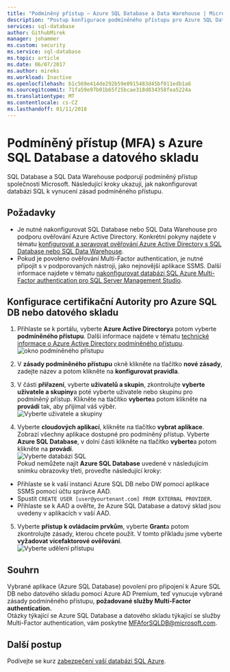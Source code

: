 ```yaml
---
title: "Podmíněný přístup – Azure SQL Database a Data Warehouse | Microsoft dokumentů"
description: "Postup konfigurace podmíněného přístupu pro Azure SQL Database a datového skladu."
services: sql-database
author: GithubMirek
manager: johammer
ms.custom: security
ms.service: sql-database
ms.topic: article
ms.date: 06/07/2017
ms.author: mireks
ms.workload: Inactive
ms.openlocfilehash: b1c569e414de292b59e0915483d45bf011edb1a6
ms.sourcegitcommit: 71fa59e97b01b65f25bcae318d834358fea5224a
ms.translationtype: MT
ms.contentlocale: cs-CZ
ms.lasthandoff: 01/11/2018
---
```

# <a name="conditional-access-mfa-with-azure-sql-database-and-data-warehouse"></a>Podmíněný přístup (MFA) s Azure SQL Database a datového skladu  

SQL Database a SQL Data Warehouse podporují podmíněný přístup společnosti Microsoft. Následující kroky ukazují, jak nakonfigurovat databázi SQL k vynucení zásad podmíněného přístupu.  

## <a name="prerequisites"></a>Požadavky  
- Je nutné nakonfigurovat SQL Database nebo SQL Data Warehouse pro podporu ověřování Azure Active Directory. Konkrétní pokyny najdete v tématu [konfigurovat a spravovat ověřování Azure Active Directory s SQL Database nebo SQL Data Warehouse](sql-database-aad-authentication-configure.md).  
- Pokud je povoleno ověřování Multi-Factor authentication, je nutné připojit s v podporovaných nástroji, jako nejnovější aplikace SSMS. Další informace najdete v tématu [nakonfigurovat databázi SQL Azure Multi-Factor authentication pro SQL Server Management Studio](sql-database-ssms-mfa-authentication-configure.md).  

## <a name="configure-ca-for-azure-sql-dbdw"></a>Konfigurace certifikační Autority pro Azure SQL DB nebo datového skladu  
1.  Přihlaste se k portálu, vyberte **Azure Active Directory**a potom vyberte **podmíněného přístupu**. Další informace najdete v tématu [technické informace o Azure Active Directory podmíněného přístupu](https://docs.microsoft.com/azure/active-directory/active-directory-conditional-access-technical-reference).  
  ![okno podmíněného přístupu](./media/sql-database-conditional-access/conditional-access-blade.png) 
     
2.  V **zásady podmíněného přístupu** okně klikněte na tlačítko **nové zásady**, zadejte název a potom klikněte na **konfigurovat pravidla**.  
3.  V části **přiřazení**, vyberte **uživatelů a skupin**, zkontrolujte **vyberte uživatele a skupiny**a poté vyberte uživatele nebo skupinu pro podmíněný přístup. Klikněte na tlačítko **vyberte**a potom klikněte na **provádí** tak, aby přijímal váš výběr.  
  ![Vyberte uživatele a skupiny](./media/sql-database-conditional-access/select-users-and-groups.png)  

4.  Vyberte **cloudových aplikací**, klikněte na tlačítko **vybrat aplikace**. Zobrazí všechny aplikace dostupné pro podmíněný přístup. Vyberte **Azure SQL Database**, v dolní části klikněte na tlačítko **vyberte**a potom klikněte na **provádí**.  
  ![Vyberte databázi SQL](./media/sql-database-conditional-access/select-sql-database.png)  
  Pokud nemůžete najít **Azure SQL Database** uvedené v následujícím snímku obrazovky třetí, proveďte následující kroky:   
  - Přihlaste se k vaší instanci Azure SQL DB nebo DW pomocí aplikace SSMS pomocí účtu správce AAD.  
  - Spustit `CREATE USER [user@yourtenant.com] FROM EXTERNAL PROVIDER`.  
  - Přihlaste se k AAD a ověřte, že Azure SQL Database a datový sklad jsou uvedeny v aplikacích v vaší AAD.  

5.  Vyberte **přístup k ovládacím prvkům**, vyberte **Grant**a potom zkontrolujte zásady, kterou chcete použít. V tomto příkladu jsme vyberte **vyžadovat vícefaktorové ověřování**.  
  ![Vyberte udělení přístupu](./media/sql-database-conditional-access/grant-access.png)  

## <a name="summary"></a>Souhrn  
Vybrané aplikace (Azure SQL Database) povolení pro připojení k Azure SQL DB nebo datového skladu pomocí Azure AD Premium, teď vynucuje vybrané zásady podmíněného přístupu, **požadované služby Multi-Factor authentication.**  
Otázky týkající se Azure SQL Database a datového skladu týkající se služby Multi-Factor authentication, vám poskytne MFAforSQLDB@microsoft.com.  

## <a name="next-steps"></a>Další postup  

Podívejte se kurz [zabezpečení vaší databázi SQL Azure](sql-database-security-tutorial.md).
